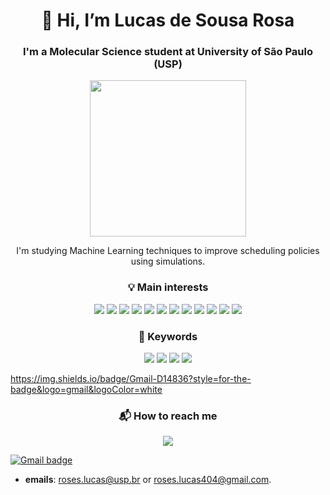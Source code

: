 <h1 align="center">👋 Hi, I’m Lucas de Sousa Rosa</h1>

<h3 align="center">I'm a Molecular Science student at University of São Paulo (USP)</h3>

<div align="center">
  <img src="chem_dog.gif" width="250"/>
  <p>I'm studying Machine Learning techniques to improve scheduling policies using simulations.</p>
</div>

<h3 align="center">💡 Main interests</h3>

<div align="center">
  <img src="https://img.shields.io/badge/C-00599C?style=for-the-badge&logo=c&logoColor=white"/>
  <img src="https://img.shields.io/badge/LaTeX-47A141?style=for-the-badge&logo=LaTeX&logoColor=white"/>
  <img src="https://img.shields.io/badge/Python-FFD43B?style=for-the-badge&logo=python&logoColor=blue"/>
  <img src="https://img.shields.io/badge/Todoist-E44332?style=for-the-badge&logo=todoist&logoColor=white"/>
  <img src="https://img.shields.io/badge/Overleaf-47A141?style=for-the-badge&logo=Overleaf&logoColor=white"/>
  <img src="https://img.shields.io/badge/Notion-000000?style=for-the-badge&logo=notion&logoColor=white"/>
  <img src="https://img.shields.io/badge/GIT-E44C30?style=for-the-badge&logo=git&logoColor=white"/>
  <img src="https://img.shields.io/badge/VSCode-0078D4?style=for-the-badge&logo=visual%20studio%20code&logoColor=white"/>
  <img src="https://img.shields.io/badge/VIM-%2311AB00.svg?&style=for-the-badge&logo=vim&logoColor=white"/>
  <img src="https://img.shields.io/badge/Linux-FCC624?style=for-the-badge&logo=linux&logoColor=black"/>
  <img src="https://img.shields.io/badge/Windows-0078D6?style=for-the-badge&logo=windows&logoColor=white"/>
  <img src="https://img.shields.io/badge/Android-3DDC84?style=for-the-badge&logo=android&logoColor=white"/>
</div>

<h3 align="center">🌱 Keywords</h3>

<div align="center">
  <img src="https://img.shields.io/badge/-High%20Performance%20Computing%20-blue?style=for-the-badge"/>
  <img src="https://img.shields.io/badge/-Parallel%20Processing-orange?style=for-the-badge"/>
  <img src="https://img.shields.io/badge/-Scheduling-yellow?style=for-the-badge"/>
  <img src="https://img.shields.io/badge/-Machine%20Learning-green?style=for-the-badge"/>
</div>

https://img.shields.io/badge/Gmail-D14836?style=for-the-badge&logo=gmail&logoColor=white

<h3 align="center">📬 How to reach me</h3>

<div align="center">
  <a href="mailto:roses.lucas@usp.br"><img src="https://img.shields.io/badge/-Machine%20Learning-green?style=for-the-badge"/></a>
  
</div>

[![Gmail badge](https://img.shields.io/badge/-LinkedIn-blue?style=flat-square&logo=Linkedin&logoColor=white&link=https://www.linkedin.com/in/harshkumarkhatri/)](https://www.linkedin.com/in/diogorodrigues02/)

- **emails**: roses.lucas@usp.br or roses.lucas404@gmail.com.




<!---
fredgrub/fredgrub is a ✨ special ✨ repository because its `README.md` (this file) appears on your GitHub profile.
You can click the Preview link to take a look at your changes.
--->
